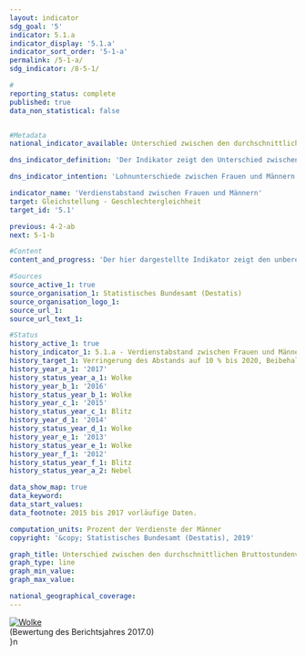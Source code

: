 ```yaml
---                   
layout: indicator                   
sdg_goal: '5'                   
indicator: 5.1.a                   
indicator_display: '5.1.a'                   
indicator_sort_order: '5-1-a'                   
permalink: /5-1-a/                   
sdg_indicator: /8-5-1/                   

#                   
reporting_status: complete                   
published: true                   
data_non_statistical: false                   


#Metadata                   
national_indicator_available: Unterschied zwischen den durchschnittlichen Bruttostundenverdiensten von Frauen und Männern                   

dns_indicator_definition: 'Der Indikator zeigt den Unterschied zwischen den durchschnittlichen Bruttostundenverdiensten der Frauen und der Männer in Prozent der durchschnittlichen Bruttostundenverdienste der Männer.'                   

dns_indicator_intention: 'Lohnunterschiede zwischen Frauen und Männern sind in modernen Erwerbsgesellschaften ein Zeichen für soziale Ungleichheit. Die Verringerung der Lohnunterschiede ist ein Indikator für Fortschritte auf dem Weg zur Gleichstellung. Die Bundesregierung verfolgt daher das Ziel, bis zum Jahr 2020 den Verdienstabstand auf 10&nbsp;% zu verringern.'                   

indicator_name: 'Verdienstabstand zwischen Frauen und Männern'                   
target: Gleichstellung - Geschlechtergleichheit                   
target_id: '5.1'                   

previous: 4-2-ab                   
next: 5-1-b                   

#Content                    
content_and_progress: 'Der hier dargestellte Indikator zeigt den unbereinigten geschlechterspezifischen Verdienstabstand (unadjusted gender pay gap). Er setzt dafür ausschließlich die durchschnittlichen Bruttostundenverdienste ins Verhältnis zueinander, ohne deren Ursachen, wie Qualifikation, Tätigkeit oder unterschiedliche Erwerbsbiografien, zu berücksichtigen. <br><br>Datengrundlage des Indikators bildet die vierjährliche Verdienststrukturerhebung, die von den Statistischen Ämtern der Länder als repräsentative Stichprobenerhebung mit Auskunftspflicht bei insgesamt maximal 60&nbsp;000 Betrieben durchgeführt wird. Auf Basis dieser Daten werden Ergebnisse nach Alter, Bildungsniveau, Leistungsgruppen, Tätigkeit, Tarifbindung, Unternehmensgrößenklassen und Wirtschaftsabschnitten berechnet und der bereinigte Gender Pay Gap (GPG) veröffentlicht. Für die Zwischenjahre wird der unbereinigte GPG mit den Veränderungsraten aus der vierteljährlichen Verdiensterhebung fortgeschrieben. Für den bereinigten und unbereinigten GPG wird im Folgenden die EU-Abgrenzung zugrunde gelegt, wonach Beschäftigte der „Landund Forstwirtschaft, Fischerei“, der „öffentlichen Verwaltung, Verteidigung; Sozialversicherung“ sowie Beschäftigte in Kleinstbetrieben unberücksichtigt bleiben. <br><br>Im Jahr 2017 lag der unbereinigte Verdienstabstand zwischen Frauen und Männern bei durchschnittlich 21&nbsp;%. Das heißt, der durchschnittliche Bruttostundenverdienst von Frauen lag um rund ein Fünftel niedriger als der Verdienst der Männer. Seit 1995 hat sich der unbereinigte GPG kaum verändert. Folglich kann bei einer Fortsetzung der Entwicklung der letzten fünf Jahre das angestrebte Ziel im Jahr 2020 nicht erreicht werden. <br><br>Im EU-Durchschnitt lag der unbereinigte GPG im Jahr 2016 bei 16&nbsp;%. Die Staaten mit den geringsten Unterschieden im unbereinigten Bruttostundenverdienst waren neben Italien und Rumänien (5&nbsp;%) Belgien und Luxemburg (6&nbsp;%). Lediglich in Estland (25&nbsp;%) und der Tschechischen Republik (22&nbsp;%) war der unbereinigte GPG 2016 höher als in Deutschland (21&nbsp;%). <br><br>Allerdings zeichnete sich für Deutschland kein einheitliches Bild ab. Zwischen den Bundesländern bestanden erhebliche Unterschiede: Am höchsten lag der GPG im Jahr 2017 mit 27&nbsp;% in Baden-Württemberg, während er in Sachsen-Anhalt bei einem insgesamt niedrigerem Verdienstniveau lediglich 2&nbsp;% betrug. <br><br>Untersuchungen der ursächlichen Faktoren des GPG können alle vier Jahre auf Basis der detaillierten Ergebnisse aus der Verdienststrukturerhebung durchgeführt werden. Derzeit liegen Ergebnisse für das Jahr 2014 vor. Diese Faktoren, die die Verdienstunterschiede bestimmen, unterliegen langfristigen Veränderungsprozessen und sind damit im Zeitablauf relativ stabil. Die wichtigsten messbaren Gründe für den unbereinigten Verdienstabstand sind unterschiedliche Branchen und Berufe, in denen Frauen und Männer tätig sind, sowie die ungleich verteilten Arbeitsplatzanforderungen hinsichtlich Führung und Qualifikation. Darüber hinaus sind Frauen häufiger als Männer teilzeit- oder geringfügig beschäftigt. <br><br>Durch die genannten Ursachen können auf Bundesebene rund drei Viertel des Unterschieds in den durchschnittlichen Stundenverdiensten statistisch erklärt werden. Das verbleibende Viertel des Verdienstunterschieds entspricht dem bereinigten GPG von 6&nbsp;% im Jahr 2014. <br><br>Verglichen mit dem unbereinigten GPG zeigt sich beim bereinigten GPG auf Ebene der Bundesländer ein wesentlich einheitlicheres Bild. Er lag im Jahr 2014 zwischen 4&nbsp;% (in Thüringen) und 10&nbsp;% (in Brandenburg).'                   

#Sources
source_active_1: true                           
source_organisation_1: Statistisches Bundesamt (Destatis)                           
source_organisation_logo_1:                            
source_url_1:                            
source_url_text_1:                            

#Status                   
history_active_1: true                   
history_indicator_1: 5.1.a - Verdienstabstand zwischen Frauen und Männern                   
history_target_1: Verringerung des Abstands auf 10 % bis 2020, Beibehaltung bis 2030
history_year_a_1: '2017'                           
history_status_year_a_1: Wolke
history_year_b_1: '2016'                           
history_status_year_b_1: Wolke
history_year_c_1: '2015'                           
history_status_year_c_1: Blitz
history_year_d_1: '2014'                           
history_status_year_d_1: Wolke
history_year_e_1: '2013'                           
history_status_year_e_1: Wolke
history_year_f_1: '2012'                           
history_status_year_f_1: Blitz
history_status_year_a_2: Nebel

data_show_map: true                   
data_keyword:                    
data_start_values:                    
data_footnote: 2015 bis 2017 vorläufige Daten.                   

computation_units: Prozent der Verdienste der Männer                   
copyright: '&copy; Statistisches Bundesamt (Destatis), 2019'                   

graph_title: Unterschied zwischen den durchschnittlichen Bruttostundenverdiensten von Frauen und Männern                   
graph_type: line                   
graph_min_value:                    
graph_max_value:                    

national_geographical_coverage:                    
---
```

<div>                           
  <div class="my-header">                           
    <a href="https://nachhaltige-entwicklung-deutschland.github.io/open-sdg-site-starter/status/"><img src="https://g205sdgs.github.io/sdg-indicators/public/Wettersymbole/Wolke.png" alt="Wolke" />                           
    </a>                           
  </div>                           
  <div class="my-header-note">                           
    <span>(Bewertung des Berichtsjahres 2017.0)</span>                           
  </div>                           }n</div>